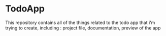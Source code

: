 # TodoApp
This repository contains all of the things related to the todo app that i'm trying to create, including : project file, documentation, preview of the app
